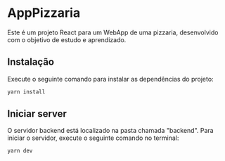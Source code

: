 # AppPizzaria

Este é um projeto React para um WebApp de uma pizzaria, desenvolvido com o objetivo de estudo e aprendizado.


## Instalação

Execute o seguinte comando para instalar as dependências do projeto:

```bash
yarn install
```

## Iniciar server

O servidor backend está localizado na pasta chamada "backend". Para iniciar o servidor, execute o seguinte comando no terminal:

```bash
yarn dev
```